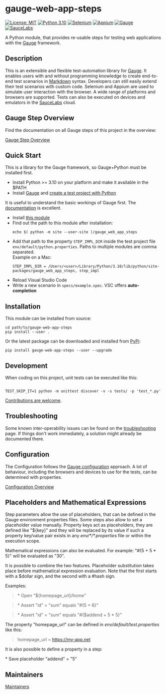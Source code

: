# gauge-web-app-steps

[![License: MIT](https://img.shields.io/badge/License-MIT-blue.svg)](./LICENCE)
[![Python 3.10](https://img.shields.io/badge/Python-3.10-blue.svg?logo=python&logoColor=white)](https://www.python.org/downloads/release/python-31012/)
[![Selenium](https://img.shields.io/badge/-Selenium-blue?logo=selenium&logoColor=white)](https://github.com/SeleniumHQ)
[![Appium](https://img.shields.io/badge/-Appium-blue)](https://github.com/appium)
[![Gauge](https://img.shields.io/badge/Framework-Gauge-blue)](https://github.com/getgauge)
[![SauceLabs](https://img.shields.io/badge/Cloud-SauceLabs-blue)](https://saucelabs.com)

A Python module, that provides re-usable steps for testing web applications with the [Gauge](https://gauge.org/) framework.

## Description

This is an extensible and flexible test-automation library for [Gauge](https://gauge.org). It enables users with and without programming knowledge to create end-to-end test scenarios in [Markdown](https://www.markdownguide.org/) syntax. Developers can still easily extend their test scenarios with custom code. Selenium and Appium are used to simulate user interaction with the browser. A wide range of platforms and browsers are supported. Tests can also be executed on devices and emulators in the [SauceLabs](https://saucelabs.com) cloud.

## Gauge Step Overview

Find the documentation on all Gauge steps of this project in the overview:

[Gauge Step Overview](./docs/STEPS.md)

## Quick Start

This is a library for the Gauge framework, so Gauge+Python must be installed first.

* Install Python >= 3.10 on your platform and make it available in the \$PATH
* Install [Gauge](https://docs.gauge.org/getting_started/installing-gauge.html?language=python&ide=vscode) and [create a test project with Python](https://docs.gauge.org/getting_started/create-test-project.html?os=macos&language=python&ide=vscode)

It is useful to understand the basic workings of Gauge first. The [documentation](https://docs.gauge.org/?os=macos&language=python&ide=vscode) is excellent.

* Install [this module](#installation)
* Find out the path to this module after installation:
  ```shell
  echo $( python -m site --user-site )/gauge_web_app_steps
  ```
* Add that path to the property `STEP_IMPL_DIR` inside the test project file `env/default/python.properties`. Paths to multiple modules are comma separated.\
  Example on a Mac:
  ```
  STEP_IMPL_DIR = /Users/<user>/Library/Python/3.10/lib/python/site-packages/gauge_web_app_steps, step_impl
  ```
* Reload Visual Studio Code
* Write a new scenario in `specs/example.spec`. VSC offers **auto-completion**

## Installation

This module can be installed from source:

```shell
cd path/to/gauge-web-app-steps
pip install --user .
```

Or the latest package can be downloaded and installed from [PyPi](https://pypi.org/project/gauge-web-app-steps/):

```shell
pip install gauge-web-app-steps --user --upgrade
```

## Development

When coding on this project, unit tests can be executed like this:

```shell

TEST_SKIP_IT=1 python -m unittest discover -v -s tests/ -p 'test_*.py'
```

[Contributions are welcome](./docs/CONTRIBUTING.md).

## Troubleshooting

Some known inter-operability issues can be found on the [troubleshooting](./docs/TROUBLESHOOTING.md) page. If things don't work immediately, a solution might already be documented there.

## Configuration

The Configuration follows the [Gauge configuration](https://docs.gauge.org/configuration.html?os=linux&language=python&ide=vscode) approach.
A lot of behaviour, including the browsers and devices to use for the tests, can be determined with properties.

[Configuration Overview](./docs/CONFIG.md)

## Placeholders and Mathematical Expressions

Step parameters allow the use of placeholders, that can be defined in the Gauge environment properties files. Some steps also allow to set a placeholder value manually. Property keys act as placeholders, they are defined like "\${key}" and they will be replaced by its value if such a property key/value pair exists in any _env/\*/\*.properties_ file or within the execution scope.

Mathematical expressions can also be evaluated. For example: "#{5 + 5 * 5}" will be evaluated as "30".

It is possible to combine the two features. Placeholder substitution takes place before mathematical expression evaluation. Note that the first starts with a \$dollar sign, and the second with a \#hash sign.

Examples:

> \* Open "\${homepage_url}/home"

> \* Assert "id" = "sum" equals "#{5 + 6}"

> \* Assert "id" = "sum" equals "#{$addend + 5 * 5}"

The property "homepage_url" can be defined in _env/default/test.properties_ like this:

> homepage_url = https://my-app.net

It is also possible to define a property in a step:

\* Save placeholder "addend" = "5"

## Maintainers

[Maintainers](./docs/MAINTAINERS.md)
